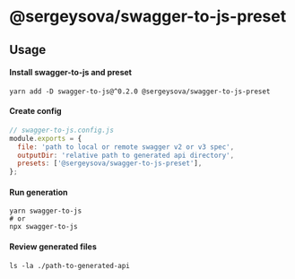 # @sergeysova/swagger-to-js-preset

## Usage

#### Install swagger-to-js and preset

```shell
yarn add -D swagger-to-js@^0.2.0 @sergeysova/swagger-to-js-preset
```

#### Create config

```js
// swagger-to-js.config.js
module.exports = {
  file: 'path to local or remote swagger v2 or v3 spec',
  outputDir: 'relative path to generated api directory',
  presets: ['@sergeysova/swagger-to-js-preset'],
};
```

#### Run generation

```shell
yarn swagger-to-js
# or
npx swagger-to-js
```

#### Review generated files

```shell
ls -la ./path-to-generated-api
```

